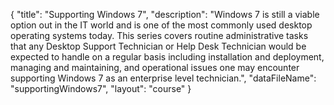 {
	"title": "Supporting Windows 7",
	"description": "Windows 7 is still a viable option out in the IT world and is one of the most commonly used desktop operating systems today. This series covers routine administrative tasks that any Desktop Support Technician or Help Desk Technician would be expected to handle on a regular basis including installation and deployment, managing and maintaining, and operational issues one may encounter supporting Windows 7 as an enterprise level technician.",
	"dataFileName": "supportingWindows7",
	"layout": "course"
}